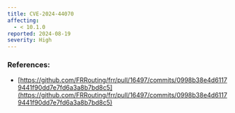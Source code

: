```yaml
---
title: CVE-2024-44070
affecting:
  - < 10.1.0
reported: 2024-08-19
severity: High
---
```


### References:
- [https://github.com/FRRouting/frr/pull/16497/commits/0998b38e4d61179441f90dd7e7fd6a3a8b7bd8c5](https://github.com/FRRouting/frr/pull/16497/commits/0998b38e4d61179441f90dd7e7fd6a3a8b7bd8c5)
